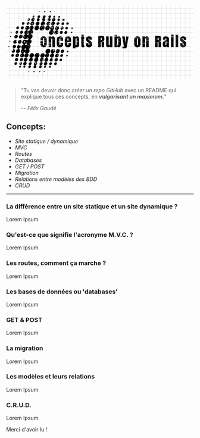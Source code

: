 ![GitHub Logo](logo/logoconcepts.png)
----------
> "Tu vas devoir donc *créer un repo GitHub* avec un README qui explique tous ces concepts, en **_vulgarisant un maximum._**"
>
> -- *Félix Gaudé*

## Concepts:
 +  _Site statique / dynamique_
 + _MVC_
 + _Routes_
 + _Databases_
 + _GET / POST_
 + _Migration_
 + _Relations entre modèles des BDD_
 + _CRUD_
------
### La différence entre un site statique et un site dynamique ?
Lorem Ipsum

### Qu'est-ce que signifie l'acronyme M.V.C. ?
Lorem Ipsum

### Les routes, comment ça marche ?
Lorem Ipsum

### Les bases de données ou 'databases'
Lorem Ipsum

### GET & POST
Lorem Ipsum

### La migration
Lorem Ipsum

### Les modèles et leurs relations
Lorem Ipsum

### C.R.U.D.
Lorem Ipsum

Merci d'avoir lu !
